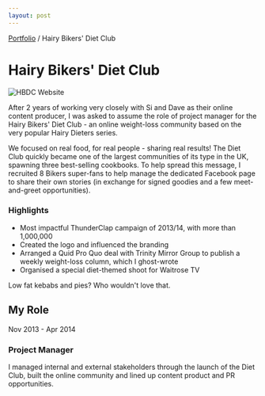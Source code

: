 ```yaml
---
layout: post
---
```


<span class="breadcrumbs">[Portfolio](../pages/portfolio) / Hairy Bikers' Diet Club</span>

# Hairy Bikers' Diet Club
![HBDC Website]()

After 2 years of working very closely with Si and Dave as their online content producer, I was asked to assume the role of project manager for the Hairy Bikers' Diet Club - an online weight-loss community based on the very popular Hairy Dieters series. 

We focused on real food, for real people - sharing real results! The Diet Club quickly became one of the largest communities of its type in the UK, spawning three best-selling cookbooks. To help spread this message, I recruited 8 Bikers super-fans to help manage the dedicated Facebook page to share their own stories (in exchange for signed goodies and a few meet-and-greet opportunities).

### Highlights
* Most impactful ThunderClap campaign of 2013/14, with more than 1,000,000 
* Created the logo and influenced the branding
* Arranged a Quid Pro Quo deal with Trinity Mirror Group to publish a weekly weight-loss column, which I ghost-wrote
* Organised a special diet-themed shoot for Waitrose TV

Low fat kebabs and pies? Who wouldn't love that.

## My Role 
Nov 2013 - Apr 2014

### Project Manager
I managed internal and external stakeholders through the launch of the Diet Club, built the online community and lined up content product and PR opportunities. 




